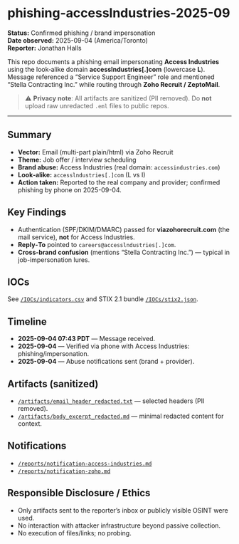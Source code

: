 # phishing-accesslndustries-2025-09


**Status:** Confirmed phishing / brand impersonation  
**Date observed:** 2025-09-04 (America/Toronto)  
**Reporter:** Jonathan Halls

This repo documents a phishing email impersonating **Access Industries** using the look‑alike domain **accesslndustries[.]com** (lowercase **L**). Message referenced a “Service Support Engineer” role and mentioned “Stella Contracting Inc.” while routing through **Zoho Recruit / ZeptoMail**.

> ⚠️ **Privacy note**: All artifacts are sanitized (PII removed). Do **not** upload raw unredacted `.eml` files to public repos.

---

## Summary

- **Vector:** Email (multi-part plain/html) via Zoho Recruit  
- **Theme:** Job offer / interview scheduling  
- **Brand abuse:** Access Industries (real domain: `accessindustries.com`)  
- **Look‑alike:** `accesslndustries[.]com` (L vs I)  
- **Action taken:** Reported to the real company and provider; confirmed phishing by phone on 2025-09-04.

## Key Findings

- Authentication (SPF/DKIM/DMARC) passed for **viazohorecruit.com** (the mail service), **not** for Access Industries.  
- **Reply‑To** pointed to `careers@accesslndustries[.]com`.  
- **Cross‑brand confusion** (mentions “Stella Contracting Inc.”) — typical in job-impersonation lures.

## IOCs

See [`/IOCs/indicators.csv`](IOCs/indicators.csv) and STIX 2.1 bundle [`/IOCs/stix2.json`](IOCs/stix2.json).

## Timeline

- **2025-09-04 07:43 PDT** — Message received.  
- **2025-09-04** — Verified via phone with Access Industries: phishing/impersonation.  
- **2025-09-04** — Abuse notifications sent (brand + provider).

## Artifacts (sanitized)

- [`/artifacts/email_header_redacted.txt`](artifacts/email_header_redacted.txt) — selected headers (PII removed).  
- [`/artifacts/body_excerpt_redacted.md`](artifacts/body_excerpt_redacted.md) — minimal redacted content for context.

## Notifications

- [`/reports/notification-access-industries.md`](reports/notification-access-industries.md)  
- [`/reports/notification-zoho.md`](reports/notification-zoho.md)

## Responsible Disclosure / Ethics

- Only artifacts sent to the reporter’s inbox or publicly visible OSINT were used.  
- No interaction with attacker infrastructure beyond passive collection.  
- No execution of files/links; no probing.
